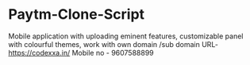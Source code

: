 # Paytm-Clone-Script
Mobile application with uploading eminent features, customizable panel with colourful themes, work with own domain /sub domain
URL- https://codexxa.in/
Mobile no - 9607588899
